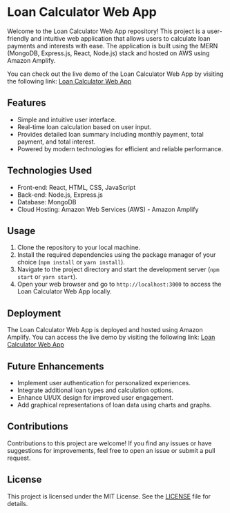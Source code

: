 # Loan Calculator Web App

Welcome to the Loan Calculator Web App repository! This project is a user-friendly and intuitive web application that allows users to calculate loan payments and interests with ease. The application is built using the MERN (MongoDB, Express.js, React, Node.js) stack and hosted on AWS using Amazon Amplify.

You can check out the live demo of the Loan Calculator Web App by visiting the following link: [Loan Calculator Web App](https://dev8717.d19z3ojvli1134.amplifyapp.com/)

## Features

- Simple and intuitive user interface.
- Real-time loan calculation based on user input.
- Provides detailed loan summary including monthly payment, total payment, and total interest.
- Powered by modern technologies for efficient and reliable performance.

## Technologies Used

- Front-end: React, HTML, CSS, JavaScript
- Back-end: Node.js, Express.js
- Database: MongoDB
- Cloud Hosting: Amazon Web Services (AWS) - Amazon Amplify

## Usage

1. Clone the repository to your local machine.
2. Install the required dependencies using the package manager of your choice (`npm install` or `yarn install`).
3. Navigate to the project directory and start the development server (`npm start` or `yarn start`).
4. Open your web browser and go to `http://localhost:3000` to access the Loan Calculator Web App locally.

## Deployment

The Loan Calculator Web App is deployed and hosted using Amazon Amplify. You can access the live demo by visiting the following link: [Loan Calculator Web App](https://dev8717.d19z3ojvli1134.amplifyapp.com/)

## Future Enhancements

- Implement user authentication for personalized experiences.
- Integrate additional loan types and calculation options.
- Enhance UI/UX design for improved user engagement.
- Add graphical representations of loan data using charts and graphs.

## Contributions

Contributions to this project are welcome! If you find any issues or have suggestions for improvements, feel free to open an issue or submit a pull request.

## License

This project is licensed under the MIT License. See the [LICENSE](LICENSE) file for details.
